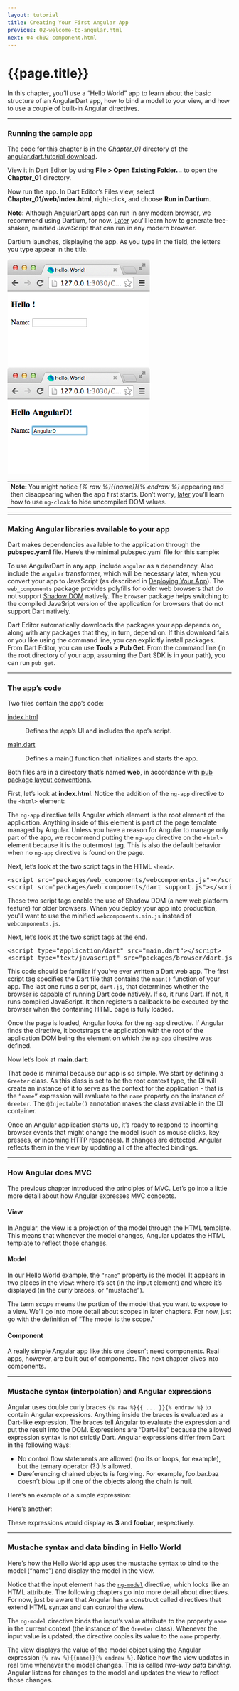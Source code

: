 ```yaml
---
layout: tutorial
title: Creating Your First Angular App
previous: 02-welcome-to-angular.html
next: 04-ch02-component.html
---
```


# {{page.title}}


<p>In this chapter, you’ll use a “Hello World” app to learn about the
basic structure of an AngularDart app, how to bind a model to your
view, and how to use a couple of built-in Angular directives.</p>

<hr />

<h3 id="running-the-sample-app">Running the sample app</h3>
<p>The code for this chapter is in the <em>
<a href="https://github.com/angular/angular.dart.tutorial/tree/master/Chapter_01">Chapter_01</a></em>
  directory of the
<a href="https://github.com/angular/angular.dart.tutorial/archive/master.zip">
  angular.dart.tutorial download</a>.

View it in Dart Editor by using
<strong>File &gt; Open Existing Folder...</strong> to open the
<strong>Chapter_01</strong> directory.</p>

<p>Now run the app. In Dart Editor’s Files view, select
<strong>Chapter_01/web/index.html</strong>, right-click, and choose
<strong>Run in Dartium</strong>.</p>

<p><strong>Note:</strong> Although AngularDart apps can run in any modern
browser, we recommend using Dartium, for now.
<a href="09-ch07-deploying-your-app.html">Later</a> you’ll learn how to
generate tree-shaken, minified JavaScript that can run in any modern
browser.</p>

<p>Dartium launches, displaying the app. As you type in the field, the
letters you type appear in the title.</p>

<p><img src="img/ch01-1.png" alt="Dartium running the Hello World app" />
<img src="img/ch01-2.png" alt="Hello World app with text" /></p>

<table>
<tbody>
  <tr>
    <td>
      <strong>Note:</strong>
      You might notice <em>{% raw %}{{name}}{% endraw %}</em>
      appearing and then disappearing when the app first starts. Don’t
      worry, <a href="07-ch05-filter-service.html">later</a> you’ll
      learn how to use <code>ng-cloak</code> to hide uncompiled DOM
      values.
    </td>
  </tr>
</tbody>
</table>

<hr class="spacer" />

<h3 id="making-angular-libraries-available-to-your-app">Making Angular
libraries available to your app</h3>

<p>Dart makes dependencies available to the application through the
<strong>pubspec.yaml</strong> file. Here’s the minimal pubspec.yaml
file for this sample:</p>

<script type="template/code">
name: tutorial
version: 1.0.0
dependencies:
  angular: "1.1.0"
  web_components: ">=0.10.0 <0.11.0"
  browser: ">=0.10.0+2 <0.11.0"
transformers:
- angular
</script>

<p>To use AngularDart in any app, include <code>angular</code> as
a dependency.
Also include the <code>angular</code> transformer,
which will be necessary later,
when you convert your app to JavaScript
(as described in
<a href="09-ch07-deploying-your-app.html">Deploying Your App</a>).
The <code>web_components</code> package provides polyfills for older web browsers that do
not support <a href="http://www.w3.org/TR/shadow-dom/">Shadow DOM</a> natively.
The <code>browser</code> package helps switching to the compiled JavaSript version of the
application for browsers that do not support Dart natively.
</p>

<p>Dart Editor automatically downloads the packages your app depends on,
along with any packages that they, in turn, depend on. If this download
fails or you like using the command line, you can explicitly install
packages. From Dart Editor, you can use <strong>Tools &gt; Pub Get</strong>.
From the command line (in the root directory of your app, assuming the
Dart SDK is in your path), you can run <code>pub get</code>.</p>

<hr class="spacer" />

<h3 id="the-apps-code">The app’s code</h3>

<p>Two files contain the app’s code:</p>

<dl>
<dt>
  <a href="https://github.com/angular/angular.dart.tutorial/blob/master/Chapter_01/web/index.html">
    index.html</a>
</dt>
<dd>
  <p>Defines the app’s UI and includes the app’s script.</p></dd>
  <dt>
    <a href="https://github.com/angular/angular.dart.tutorial/blob/master/Chapter_01/web/main.dart">
    main.dart</a>
  </dt>
  <dd>
    <p>Defines a main() function that initializes and starts the app.</p>
</dd>
</dl>

<p>Both files are in a directory that’s named <strong>web</strong>, in
accordance with
<a href="http://pub.dartlang.org/doc/package-layout.html">pub package
  layout conventions</a>.</p>

<p>First, let’s look at <strong>index.html</strong>. Notice the addition
of the <code>ng-app</code> directive to the <code>&lt;html&gt;</code>
element:</p>

<script type="template/code">
<html ng-app>
</script>

<p>The <code>ng-app</code> directive tells Angular which element is the
root element of the application. Anything inside of this element is
part of the page template managed by Angular. Unless you have a reason
for Angular to manage only part of the app, we recommend putting the
<code>ng-app</code> directive on the <code>&lt;html&gt;</code> element
because it is the outermost tag. This is also the default behavior
when no <code>ng-app</code> directive is found on the page.</p>

<p>Next, let’s look at the two script tags in the HTML <code>&lt;head&gt;</code>.</p>
<!-- Can not use a script tag here because of nested script tags -->
<pre class="prettyprint">
&lt;script src="packages/web_components/webcomponents.js"&gt;&lt;/script&gt;
&lt;script src="packages/web_components/dart_support.js"&gt;&lt;/script&gt;
</pre>

These two script tags enable the use of Shadow DOM (a new web platform feature)
for older browsers. When you deploy your app into production, you'll want to use
the minified <code>webcomponents.min.js</code> instead of <code>webcomponents.js</code>.

<p>Next, let’s look at the two script tags at the end.</p>

<!-- Can not use a script tag here because of nested script tags -->
<pre class="prettyprint">
&lt;script type="application/dart" src="main.dart"&gt;&lt;/script&gt;
&lt;script type="text/javascript" src="packages/browser/dart.js"&gt;&lt;/script&gt;
</pre>

<p>This code should be familiar if you’ve ever written a Dart web app.
The first script tag specifies the Dart file that
contains the <code>main()</code> function of your app. The last one runs a script,
<code>dart.js</code>, that determines whether the browser is capable of
running Dart code natively. If so, it runs Dart. If not, it runs
compiled JavaScript. It then registers a callback to be executed by the
browser when the containing HTML page is fully loaded.</p>

<p>Once the page is loaded, Angular looks for the <code>ng-app</code>
directive. If Angular finds the directive, it bootstraps the application
with the root of the application DOM being the element on which the
<code>ng-app</code> directive was defined.</p>

<p>Now let’s look at <strong>main.dart</strong>:</p>

<script type="template/code">
import 'package:angular/application_factory.dart';
import 'package:di/annotations.dart';

@Injectable()
class Greeter {
  String name;
}

void main() {
  applicationFactory()
      .rootContextType(Greeter)
      .run();
}
</script>

<p>That code is minimal because our app is so simple. We start by defining a <code>Greeter</code>
class. As this class is set to be the root context type, the DI will create an instance of it
to serve as the context for the application - that is the <code>“name”</code> expression will
evaluate to the <code>name</code> property on the instance of <code>Greeter</code>.
The <code>@Injectable()</code> annotation makes the class available in the DI container.
</p>

<p>Once an Angular application starts up, it’s ready to respond to incoming
browser events that might change the model (such as mouse clicks, key
presses, or incoming HTTP responses). If changes are detected, Angular
reflects them in the view by updating all of the affected bindings.</p>

<hr class="spacer" />

<h3 id="how-angular-does-mvc">How Angular does MVC</h3>
<p>The previous chapter introduced the principles of MVC. Let’s go into a
little more detail about how Angular expresses MVC concepts.</p>

<h4 id="view">View</h4>
<p>In Angular, the view is a projection of the model through the HTML
template. This means that whenever the model changes, Angular updates
the HTML template to reflect those changes.</p>

<h4 id="model">Model</h4>
<p>In our Hello World example, the <code>“name”</code> property is the model. It
appears in two places in the view: where it’s set (in the input element)
and where it’s displayed (in the curly braces, or “mustache”).</p>

<script type="template/code">
<h3>Hello {% raw %}{{name}}{% endraw %}!</h3>
Name: <input type="text" ng-model="name">
</script>

<p>The term <em>scope</em> means the portion of the model that you want to
expose to a view. We’ll go into more detail about scopes in later
chapters. For now, just go with the definition of “The model is the
scope.”</p>

<h4 id="controller">Component</h4>
<p>A really simple Angular app like this one doesn’t need components.
Real apps, however, are built out of components. The next chapter dives into
components.</p>

<hr class="spacer" />

<h3 id="mustache-syntax-interpolation-and-angular-expressions">Mustache
syntax (interpolation) and Angular expressions</h3>
<p>Angular uses double curly braces <code>{% raw %}{{ ... }}{% endraw %}</code> to contain
Angular expressions. Anything inside the braces is evaluated as a
Dart-like expression. The braces tell Angular to evaluate the expression
and put the result into the DOM. Expressions are “Dart-like” because the
allowed expression syntax is not strictly Dart. Angular expressions
differ from Dart in the following ways:</p>

<ul>
<li>No control flow statements are allowed (no ifs or loops, for
  example), but the ternary operator (?:) <em>is</em> allowed.</li>
<li>Dereferencing chained objects is forgiving. For example, foo.bar.baz
  doesn’t blow up if one of the objects along the chain is null.</li>
</ul>

<p>Here’s an example of a simple expression:</p>
<script type="template/code">
{% raw %}{{ 1 + 2 }}{% endraw %}
</script>

<p>Here’s another:</p>
<script type="template/code">
{% raw %}{{ 'foo' + 'bar'}}{% endraw %}
</script>

<p>These expressions would display as <strong>3</strong> and
<strong>foobar</strong>, respectively.</p>

<hr class="spacer" />

<h3 id="mustache-syntax-and-data-binding-in-hello-world">Mustache syntax
and data binding in Hello World</h3>

<p>Here’s how the Hello World app uses the mustache syntax to bind to
the model (“name”) and display the model in the view.</p>

<script type="template/code">
<h3>Hello {% raw %}{{name}}{% endraw %}!</h3>
Name: <input type="text" ng-model="name">
</script>

<p>Notice that the input element has the
<a href="https://docs.angulardart.org/#angular-directive.NgModel">
  <code>ng-model</code></a>
directive, which looks like an HTML attribute. The following chapters
go into more detail about directives. For now, just be aware that
Angular has a construct called directives that extend HTML syntax and
can control the view.</p>

<p>The <code>ng-model</code> directive binds the input’s value attribute to the
property <code>name</code> in the current context (the instance of the <code>Greeter</code> class).
Whenever the input value is updated, the directive copies its value to the
<code>name</code> property.</p>

<p>The view displays the value of the model object using the Angular
expression <code>{% raw %}{{name}}{% endraw %}</code>. Notice how the view updates in real
time whenever the model changes. This is called <em>two-way data
binding</em>. Angular listens for changes to the model and updates
the view to reflect those changes.</p>
